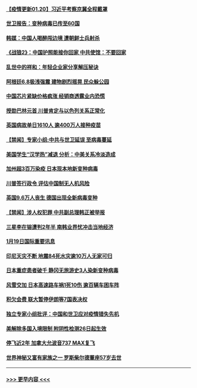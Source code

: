 #### [【疫情更新01.20】习近平考察京冀全程戴罩](../pages/prog202/a103034335.md?t=01210251) 
#### [世卫报告：变种病毒已传至60国](../pages/prog202/a103036186.md?t=01210251) 
#### [韩媒：中国人喝醉闯边境 遭朝鲜士兵射杀](../pages/prog202/a103036174.md?t=01210251) 
#### [《战狼2》：中国护照能接你回家 中共使馆：不要回家](../pages/prog202/a103036142.md?t=01210251) 
#### [乱世中的祥和：年轻企业家分享解压秘诀](../pages/prog202/a103036034.md?t=01210251) 
#### [阿根廷6.8极浅强震 建物剧烈摇晃 民众躲公园](../pages/prog202/a103035997.md?t=01210251) 
#### [中国芯片紧缺价格疯涨 经销商透露业内恐慌](../pages/prog202/a103035947.md?t=01210251) 
#### [授勋巴林元首 川普肯定与以色列关系正常化](../pages/prog202/a103035933.md?t=01210251) 
#### [英国病故单日1610人 逾400万人接种疫苗](../pages/prog202/a103035920.md?t=01210251) 
#### [【禁闻】专家小组:中共与世卫延误 至病毒蔓延](../pages/prog202/a103035562.md?t=01210251) 
#### [美国学生“汉学热”减退 分析：中美关系冷淡造成](../pages/prog202/a103035777.md?t=01210251) 
#### [加州超3百万染疫 日本现本地新变种病毒](../pages/prog202/a103035725.md?t=01210251) 
#### [川普签行政令 评估中国制无人机风险](../pages/prog202/a103035597.md?t=01210251) 
#### [英国9.6万人丧生 德国出现全新病毒变种](../pages/prog202/a103035548.md?t=01210251) 
#### [【禁闻】涉人权犯罪 中共副总理韩正被举报](../pages/prog202/a103035489.md?t=01210251) 
#### [三星李在镕遭判2年半 南韩业界忧冲击当地经济](../pages/prog202/a103035481.md?t=01210251) 
#### [1月19日国际重要讯息](../pages/prog202/a103035312.md?t=01210251) 
#### [印尼天灾不断 地震84死水灾逾10万人无家可归](../pages/prog202/a103035267.md?t=01210251) 
#### [日本重症患者破千 静冈无旅游史3人染新变种病毒](../pages/prog202/a103035259.md?t=01210251) 
#### [风雪交加 日本高速路车祸1死10伤 逾百辆车困车阵](../pages/prog202/a103035250.md?t=01210251) 
#### [积欠会费 联大暂停伊朗等7国表决权](../pages/prog202/a103035141.md?t=01210251) 
#### [独立专家小组批评：中国和世卫应对疫情错失先机](../pages/prog202/a103035131.md?t=01210251) 
#### [美解除多国入境限制 附阴性检测26日起生效](../pages/prog202/a103035114.md?t=01210251) 
#### [停飞近2年 加拿大允波音737 MAX复飞](../pages/prog202/a103035089.md?t=01210251) 
#### [世界神秘又富有家族之一 罗斯柴尔德董座57岁去世](../pages/prog202/a103034920.md?t=01210251) 

----
#### [ >>> 更早内容 <<< ](../indexes/prog202-earlier.md)
